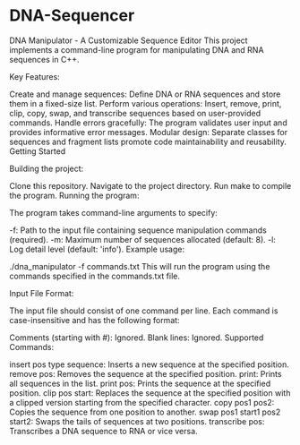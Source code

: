 # DNA-Sequencer

DNA Manipulator - A Customizable Sequence Editor
This project implements a command-line program for manipulating DNA and RNA sequences in C++.

Key Features:

Create and manage sequences: Define DNA or RNA sequences and store them in a fixed-size list.
Perform various operations: Insert, remove, print, clip, copy, swap, and transcribe sequences based on user-provided commands.
Handle errors gracefully: The program validates user input and provides informative error messages.
Modular design: Separate classes for sequences and fragment lists promote code maintainability and reusability.
Getting Started

Building the project:

Clone this repository.
Navigate to the project directory.
Run make to compile the program.
Running the program:

The program takes command-line arguments to specify:

-f: Path to the input file containing sequence manipulation commands (required).
-m: Maximum number of sequences allocated (default: 8).
-l: Log detail level (default: 'info').
Example usage:

./dna_manipulator -f commands.txt
This will run the program using the commands specified in the commands.txt file.

Input File Format:

The input file should consist of one command per line. Each command is case-insensitive and has the following format:

Comments (starting with #): Ignored.
Blank lines: Ignored.
Supported Commands:

insert pos type sequence: Inserts a new sequence at the specified position.
remove pos: Removes the sequence at the specified position.
print: Prints all sequences in the list.
print pos: Prints the sequence at the specified position.
clip pos start: Replaces the sequence at the specified position with a clipped version starting from the specified character.
copy pos1 pos2: Copies the sequence from one position to another.
swap pos1 start1 pos2 start2: Swaps the tails of sequences at two positions.
transcribe pos: Transcribes a DNA sequence to RNA or vice versa.
